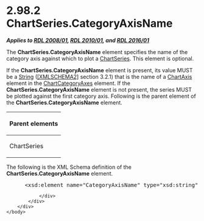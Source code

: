 <html dir="LTR" xmlns:mshelp="http://msdn.microsoft.com/mshelp" xmlns:ddue="http://ddue.schemas.microsoft.com/authoring/2003/5" xmlns:xlink="http://www.w3.org/1999/xlink" xmlns:tool="http://www.microsoft.com/tooltip">
    <head>
        <meta http-equiv="Content-Type" content="text/html; CHARSET=utf-8"></meta>
        <meta name="save" content="history"></meta>
        <title>2.98.2 ChartSeries.CategoryAxisName</title>
        <xml>
            <mshelp:toctitle title="2.98.2 ChartSeries.CategoryAxisName"></mshelp:toctitle>
            <mshelp:rltitle title="[MS-RDL]: ChartSeries.CategoryAxisName"></mshelp:rltitle>
            <mshelp:keyword index="A" term="95748a3d-672a-4ece-b7ce-25bd6ddb91c8"></mshelp:keyword>
            <mshelp:attr name="DCSext.ContentType" value="open specification"></mshelp:attr>
            <mshelp:attr name="AssetID" value="95748a3d-672a-4ece-b7ce-25bd6ddb91c8"></mshelp:attr>
            <mshelp:attr name="TopicType" value="kbRef"></mshelp:attr>
            <mshelp:attr name="DCSext.Title" value="[MS-RDL]: ChartSeries.CategoryAxisName" />
        </xml>
    </head>
    <body>
        <div id="header">
            <h1 class="heading">2.98.2 ChartSeries.CategoryAxisName</h1>
        </div>
        <div id="mainSection">
            <div id="mainBody">
                <div id="allHistory" class="saveHistory"></div>
                <div id="sectionSection0" class="section" name="collapseableSection">
                    

<p><b><i>Applies to </i></b><a href="1e855f94-4617-47e4-b89e-0856c6cb420f.htm"><b><i>RDL 2008/01</i></b></a><b><i>,
</i></b><a href="3428e690-a348-4ec7-8a6a-8efb42d2cdee.htm"><b><i>RDL 2010/01</i></b></a><b><i>,
and </i></b><a href="52ce3983-2bfc-4e72-9359-42aaf5fe4509.htm"><b><i>RDL 2016/01</i></b></a></p>

<p>The <b>ChartSeries.CategoryAxisName</b> element specifies
the name of the category axis against which to plot a <a href="aee11573-3fcf-4365-938b-e6c8ceece6e1.htm">ChartSeries</a>. This element
is optional.</p>

<p>If the <b>ChartSeries.CategoryAxisName</b> element is
present, its value MUST be a <a href="1ed81ef3-a683-45e3-aaad-bd2bbe71bc3d.htm">String</a>
(<a href="https://go.microsoft.com/fwlink/?LinkId=90610">[XMLSCHEMA2]</a>
section 3.2.1) that is the name of a <a href="0c19f1cb-ef68-4c28-a2d0-8601b7fd0f32.htm">ChartAxis</a> element in the <a href="21152052-6b5a-4c87-a0af-658005e15c9d.htm">ChartCategoryAxes</a> element.
If the <b>ChartSeries.CategoryAxisName</b> element is not present, the series
MUST be plotted against the first category axis. Following is the parent
element of the <b>ChartSeries.CategoryAxisName</b> element.</p>

<table>
 <thead>
  <tr>
   <th>
   <p>Parent elements</p>
   </th>
  </tr>
 </thead>
 <tr>
  <td>
  <p>ChartSeries</p>
  </td>
 </tr>
</table>

<p>The following is the XML Schema definition of the <b>ChartSeries.CategoryAxisName</b>
element.</p>

<dl>
<dd>
<div><pre> &lt;xsd:element name=&quot;CategoryAxisName&quot; type=&quot;xsd:string&quot; minOccurs=&quot;0&quot; /&gt;
</pre></div>
</dd></dl>


                </div>
            </div>
        </div>
    </body>
</html>